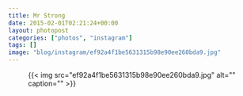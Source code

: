```yaml
---
title: Mr Strong
date: 2015-02-01T02:21:24+00:00
layout: photopost
categories: ["photos", "instagram"]
tags: []
image: "blog/instagram/ef92a4f1be5631315b98e90ee260bda9.jpg"
---
```


<figure class="photo photo--square">
  {{< img src="ef92a4f1be5631315b98e90ee260bda9.jpg" alt="" caption="" >}}

</figure>


